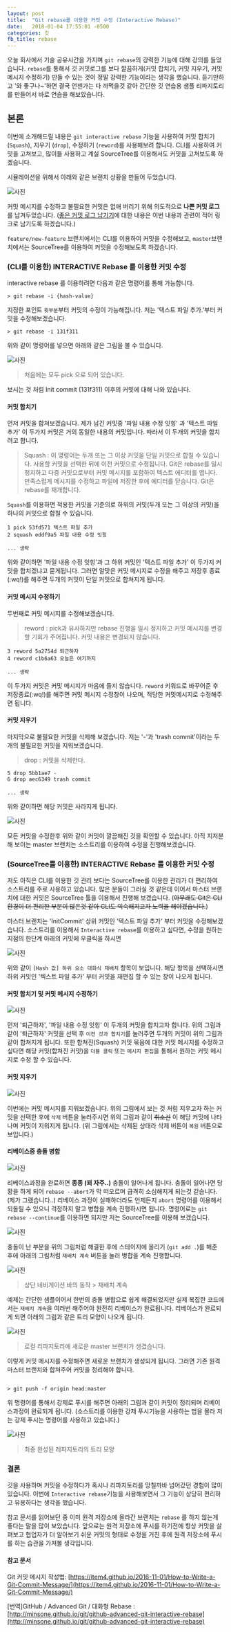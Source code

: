 ```yaml
---
layout: post
title:  "Git rebase를 이용한 커밋 수정 (Interactive Rebase)"
date:   2018-01-04 17:55:01 -0500
categories: 깃
fb_title: rebase
---
```


오늘 회사에서 기술 공유시간을 가지며 ``git rebase``의 강력한 기능에 대해 강의를 들었습니다.
``rebase``를 통해서 깃 커밋로그를 보다 깔끔하게(커밋 합치기, 커밋 지우기, 커밋 메시지 수정하기) 만들 수 있는 것이 정말 강력한 기능이라는 생각을 했습니다.
듣기만하고 '와 좋구나~'하면 결국 언젠가는 다 까먹을것 같아 간단한 깃 연습용 샘플 리파지토리를 만들어서 바로 연습을 해보았습니다.

## 본론

이번에 소개해드릴 내용은 ``git interactive rebase`` 기능을 사용하여 커밋 합치기(``Squash``), 지우기 (``drop``), 수정하기 (``reword``)를
사용해보려 합니다. CLI를 사용하여 커밋을 고쳐보고, 많이들 사용하고 계실 SourceTree를 이용해서도 커밋을 고쳐보도록 하겠습니다.

시뮬레이션을 위해서 아래와 같은 브랜치 상황을 만들어 두었습니다.

![사진](../images/git-init-flow.png)

커밋 메시지를 수정하고 불필요한 커밋은 없애 버리기 위해 의도적으로 **나쁜 커밋 로그** 를 남겨두었습니다. ([좋은 커밋 로그 남기기](https://item4.github.io/2016-11-01/How-to-Write-a-Git-Commit-Message/)에 대한 내용은 이번 내용과 관련이 적어 링크로 남기도록 하겠습니다.)

``feature/new-feature`` 브랜치에서는 CLI를 이용하여 커밋을 수정해보고, ``master``브랜치에서는 SourceTree를 이용하여 커밋을 수정해보도록 하겠습니다.

### (CLI를 이용한) INTERACTIVE Rebase 를 이용한 커밋 수정

interactive rebase 를 이용하려면 다음과 같은 명령어를 통해 가능합니다.

```cli
> git rebase -i {hash-value}
```

지정한 포인트 ``윗부분``부터 커밋의 수정이 가능해집니다. 저는 '텍스트 파일 추가.'부터 커밋을 수정해보겠습니다.

```cli
> git rebase -i 131f311
```


위와 같이 명령어를 넣으면 아래와 같은 그림을 볼 수 있습니다.

![사진](../images/git-rebase.png)
> 처음에는 모두 pick 으로 되어 있습니다.

보시는 것 처럼 Init commit (131f311) 이후의 커밋에 대해 나와 있습니다.

#### 커밋 합치기
먼저 커밋을 합쳐보겠습니다. 제가 남긴 커밋중 '파일 내용 수정 잇힝' 과 '텍스트 파일 추가' 이 두가지 커밋은 거의 동일한 내용의 커밋입니다.
따라서 이 두개의 커밋을 합치려고 합니다.

> Squash : 이 명령어는 두개 또는 그 이상 커밋을 단일 커밋으로 합칠 수 있습니다. 사용할 커밋을 선택한 뒤에 이전 커밋으로 수정됩니다.
  Git은 rebase를 일시 정지하고 다중 커밋으로부터 커밋 메시지를 포함하여 텍스트 에디터를 엽니다.
  만족스럽게 메시지를 수정하고 파일에 저장한 후에 에디터를 닫습니다. Git은 rebase를 재개합니다.

``Squash``를 이용하면 적용한 커밋을 기준의로 하위의 커밋(두개 또는 그 이상의 커밋)을 하나의 커밋으로 합칠 수 있습니다.

```cli
1 pick 53fd571 텍스트 파일 추가
2 squash eddf9a5 파일 내용 수정 잇힝

... 생략

```

위와 같이하면 '파일 내용 수정 잇힝'과 그 하위 커밋인 '텍스트 파일 추가' 이 두가지 커밋을 합치겠냐고 묻게됩니다.
그러면 알맞은 커밋 메시지로 수정을 해주고 저장후 종료 (:wq!)를 해주면 두개의 커밋이 단일 커밋으로 합쳐지게 됩니다.

#### 커밋 메시지 수정하기

두번째로 커밋 메시지를 수정해보겠습니다.

> reword : pick과 유사하지만 rebase 진행을 일시 정지하고 커밋 메시지를 변경할 기회가 주어집니다. 커밋 내용은 변경되지 않습니다.

```cli
3 reword 5a2754d 퇴근하자
4 reword c1b6a63 오늘은 여기까지

... 생략

```

이 두가지 커밋은 커밋 메시지가 마음에 들지 않습니다. ``reword`` 키워드로 바꾸어준 후 저장종료(:wq!)를 해주면 커밋 메시지 수정창이 나오며,
적당한 커밋메시지로 수정해주면 됩니다.

#### 커밋 지우기

마지막으로 불필요한 커밋을 삭제해 보겠습니다. 저는 '-'과 'trash commit'이라는 두개의 불필요한 커밋을 지워보겠습니다.

> drop : 커밋을 삭제한다.

```cli
5 drop 5bb1ae7 -
6 drop aec6349 trash commit

... 생략

```

위와 같이하면 해당 커밋은 사라지게 됩니다.

![사진](../images/git-middle-flow.png)

모든 커밋을 수정한후 위와 같이 커밋이 깔끔해진 것을 확인할 수 있습니다.
아직 지저분해 보이는 master 브랜치는 소스트리를 이용하여 수정을 진행해보겠습니다.

### (SourceTree를 이용한) INTERACTIVE Rebase 를 이용한 커밋 수정

저도 아직은 CLI를 이용한 깃 관리 보다는 SourceTree를 이용한 관리가 더 편리하여 소스트리를 주로 사용하고 있습니다.
많은 분들이 그러실 것 같은데 이어서 마스터 브랜치에 대한 커밋은 SourceTree 툴을 이용해서 진행해 보겠습니다. (~~아무래도 Git은 CLI 환경이 더 편리한 부분이 많은것 같아 CLI도 익숙해지고자 노력을 해야겠습니다.~~)

마스터 브랜치는 'InitCommit' 상위 커밋인 '텍스트 파일 추가' 부터 커밋을 수정해보겠습니다.
소스트리를 이용해서 ``Interactive rebase``를 이용하고 싶다면, 수정을 원하는 지점의 한단계 아래의 커밋에 우클릭을 하시면

![사진](../images/git-sourcetree-rebase.png)

위와 같이 ``[Hash 값] 하위 요소 대화식 재배치`` 항목이 보입니다. 해당 항목을 선택하시면 하위 커밋인 '텍스트 파일 추가' 부터 커밋을 재편집 할 수 있는 창이 나오게 됩니다.

#### 커밋 합치기 및 커밋 메시지 수정하기

![사진](../images/git-sourcetree-sqash.png)

먼저 '퇴근하자', '파일 내용 수정 잇힝' 이 두개의 커밋을 합치고자 합니다.
위의 그림과 같이 '퇴근하자' 커밋을 선택 후 ``이전 것과 합치기``를 눌러주면 두개의 커밋이 위의 그림과 같이 합쳐지게 됩니다.
또한 합쳐진(Squash) 커밋 묶음에 대한 커밋 메시지를 수정하고 싶다면 해당 커밋(합쳐진 커밋)을 ``더블 클릭`` 또는 ``메시지 편집``을 통해서 원하는 커밋 메시지로 수정 할 수 있습니다.

#### 커밋 지우기

![사진](../images/git-sourcetree-drop.png)

이번에는 커밋 메시지를 지워보겠습니다. 위의 그림에서 보는 것 처럼 지우고자 하는 커밋을 선택한 후에 ``삭제`` 버튼을 눌러주시면 위의 그림과 같이 ~~취소선~~ 이 해당 커밋에 나타나며 커밋이 지워지게 됩니다. (위 그림에서는 삭제된 상태라 삭제 버튼이 ``복원`` 버튼으로 보입니다.)

#### 리베이스중 충돌 병합

![사진](../images/git-sourcetree-confilct.png)

리베이스과정을 완료하면 **종종 (꾀 자주..)**  충돌이 일어나게 됩니다. 충돌이 일어나면 당황을 하게 되어 ``rebase --abort``가 막 떠오르며 급격히 소심해지게 되는것 같습니다.(제가 그랬습니다..) 리베이스 과정이 실패하더라도 언제든지 ``abort`` 명령어를 이용해서 되돌릴 수 있으니 걱정하지 말고 병합을 계속 진행하시면 됩니다.
명령어로는 ``git rebase --continue``를 이용하면 되지만 저는 SourceTree를 이용해 보겠습니다.

![사진](../images/git-conflict-commit.png)

충돌이 난 부분을 위의 그림처럼 해결한 후에 스테이지에 올리기 (``git add .``)를 해준 후에 아래의 그림처럼 ``재배치 계속`` 버튼을 눌러 병합을 계속 진행합니다.

![사진](../images/rebase-continue.png)

> 상단 네비게이션 바의 동작 > 재배치 계속

예제는 간단한 샘플이어서 한번의 충돌 병합으로 쉽게 해결되었지만 실제 복잡한 코드에서는 ``재배치 계속``을 여러번 해주어야 완전히 리베이스가 완료됩니다.
리베이스가 완료되게 되면 아래의 그림과 같은 트리 모양이 나오게 됩니다.

![사진](../images/git-sourcetree-mid.png)

> 로컬 리파지토리에 새로운 master 브랜치가 생겼습니다.

이렇게 커밋 메시지를 수정해주면 새로운 브랜치가 생성되게 됩니다. 그러면 기존 원격 마스터 브랜치와 합쳐주어 커밋을 정리해야 합니다.

```cli

> git push -f origin head:master

```

위 명령어를 통해서 강제로 푸시를 해주면 아래의 그림과 같이 커밋이 정리되며 리베이스과정이 완료되게 됩니다. (소스트리를 이용한 강제 푸시기능을 사용하는 법을 몰라 저는 강제 푸시는 명령어를 사용하고 있습니다.)

![사진](../images/git-last-flow.png)

> 최종 완성된 레파지토리의 트리 모양

### 결론

깃을 사용하며 커밋을 수정하다가 혹시나 리파지토리를 망칠까바 넘어갔던 경험이 많이 있습니다.
이번에 ``Interactive rebase``기능을 사용해보면서 그 기능이 상당히 편리하고 유용하다는 생각을 했습니다.

참고 문서를 읽어보던 중 이미 원격 저장소에 올라간 브랜치는 ``rebase`` 를 하지 않는게 좋다는 말을 많이 보았습니다.
앞으로는 원격 저장소에 푸시를 하기전에 항상 커밋을 살펴보고 협업자가 더 알아보기 쉬운 커밋의 형태로 수정을 거친 후에 원격 저장소에 푸시를 하는 습관을 가져볼 생각입니다.


#### 참고 문서

Git 커밋 메시지 작성법:
[https://item4.github.io/2016-11-01/How-to-Write-a-Git-Commit-Message/](https://item4.github.io/2016-11-01/How-to-Write-a-Git-Commit-Message/)

[번역]GitHub / Advanced Git / 대화형 Rebase :
[http://minsone.github.io/git/github-advanced-git-interactive-rebase](http://minsone.github.io/git/github-advanced-git-interactive-rebase)

